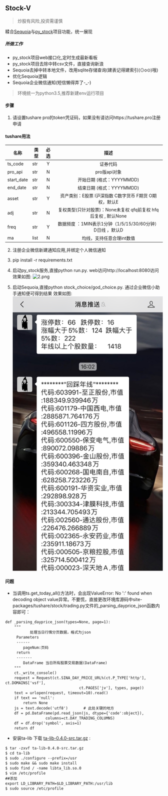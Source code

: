 Stock-V
----------
> 炒股有风险,投资需谨慎

糅合[Sequoia](https://github.com/sngyai/Sequoia)与[py_stock](https://github.com/geeeeeeeek/py_stock)项目功能，统一展现

##### 所做工作
* py_stock项目web接口化,定时生成最新看板
* py_stock项目去除中转csv文件，直接查询新浪
* Sequoia去掉中转本地文件，改用sqlite存储查询(建表记得建索引(⊙o⊙)哦)
* 优化Sequoia逻辑
* Sequoia企业微信通知(短信懒得弄了-_-)

> 环境统一为python3.5,推荐新建env运行项目

#### 步骤
1. 请设置tushare pro的token凭证码，如果没有请访问https://tushare.pro注册申请
#### tushare用法
| 名称          | 类型        | 必选 | 描述 |
| ------------ | ---------- | :-------: | :-------: |
| ts_code      | str        |     Y     |     证券代码     |
| pro_api      | str        |     N     |     pro版api对象     |
| start_date   | str        |     N     |     开始日期 (格式：YYYYMMDD)     |
| end_date     | str        |     N     |     结束日期 (格式：YYYYMMDD)     |
| asset        | str        |     Y     |     资产类别：E股票 I沪深指数 C数字货币 F期货 O期权，默认E     |
| adj          | str        |     N     |     复权类型(只针对股票)：None未复权 qfq前复权 hfq后复权 , 默认None     |
| freq         | str        |     Y     |     数据频度 ：1MIN表示1分钟（1/5/15/30/60分钟） D日线 ，默认D     |
| ma           | list       |     N     |     均线，支持任意合理int数值     |
2. 注册企业微信新建通知应用,并绑定个人微信通知

3. pip install -r requirements.txt

4. 启动py_stock服务,直接python run.py. web访问http://localhost:8080访问
效果如图:
![2.png](images/2.png?raw=true "行情看板")

5. 启动Sequoia,直接python stock_choice/god_choice.py. 通过企业微信小助手通知便可得到结果
效果如图:
![1.jpg](pic/1.jpg?raw=true "信息通知")

#### 问题
- 当调用ts.get_today_all()方法时，会出现ValueError: No ':' found when decoding object value异常。不要慌，直接更改环境库源码中site-packages/tushare/stock/trading.py文件的_parsing_dayprice_json函数内容即可：
```
def _parsing_dayprice_json(types=None, page=1):
    """
           处理当日行情分页数据，格式为json
     Parameters
     ------
        pageNum:页码
     return
     -------
        DataFrame 当日所有股票交易数据(DataFrame)
    """
    ct._write_console()
    request = Request(ct.SINA_DAY_PRICE_URL%(ct.P_TYPE['http'], ct.DOMAINS['vsf'],
                                 ct.PAGES['jv'], types, page))
    text = urlopen(request, timeout=10).read()
    if text == 'null':
        return None
    js = text.decode('utf8')       # 此处关键的地方
    df = pd.DataFrame(pd.read_json(js, dtype={'code':object}),
                  columns=ct.DAY_TRADING_COLUMNS)
    df = df.drop('symbol', axis=1)
    return df

```
- 安装ta-lib
下载 [ta-lib-0.4.0-src.tar.gz](http://prdownloads.sourceforge.net/ta-lib/ta-lib-0.4.0-src.tar.gz) :
```
$ tar -zxvf ta-lib-0.4.0-src.tar.gz
$ cd ta-lib
$ sudo ./configure --prefix=/usr
$ sudo make && sudo make install
$ sudo find / -name libta_lib.so.0
$ vim /etc/profile
##添加
export LD_LIBRARY_PATH=$LD_LIBRARY_PATH:/usr/lib
$ sudo source /etc/profile
```